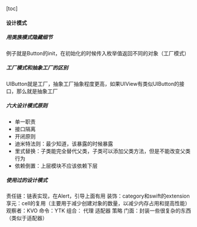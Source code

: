 [toc]
#### 设计模式
##### 用类族模式隐藏细节
例子就是Button的init，在初始化的时候传入枚举值返回不同的对象（工厂模式）
##### 工厂模式和抽象工厂的区别
UIButton就是工厂，抽象工厂抽象程度更高，如果UIView有类似UIButton的接口，那么就是抽象工厂
##### 六大设计模式原则
- 单一职责
- 接口隔离
- 开闭原则
- 迪米特法则：最少知道，该暴露的时候暴露
- 里式替换：子类能完全替代父类，子类可以添加父类方法，但是不能改变父类行为
- 依赖倒置：上层模块不应该依赖下层
##### 使用过的设计模式
责任链：链表实现，在Alert，引导上面有用
装饰：category和swift的extension
享元：cell的复用（主要用于减少创建对象的数量，以减少内存占用和提高性能）
观察者：KVO
命令：YTK
组合：
代理
适配器
策略
门面：封装一些很复杂的东西（类似于适配器）